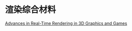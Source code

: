 # 渲染综合材料

[Advances in Real-Time Rendering in 3D Graphics and Games](http://advances.realtimerendering.com)


